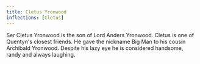 ```yaml
---
title: Cletus Yronwood
inflections: [Cletus]
---
```


Ser Cletus Yronwood is the son of Lord Anders Yronwood. Cletus is one of Quentyn's closest friends. He gave the nickname Big Man to his cousin Archibald Yronwood. Despite his lazy eye he is considered handsome, randy and always laughing.


